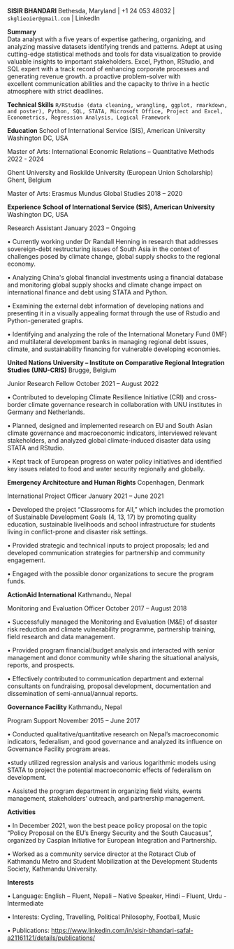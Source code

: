 
**SISIR BHANDARI**
Bethesda, Maryland | +1 24 053 48032 | `skglieoier@gmail.com` | LinkedIn

**Summary**                                                         
Data analyst with a five years of expertise gathering, organizing, and analyzing massive datasets identifying trends and patterns. Adept at using cutting-edge statistical methods and tools for data visualization to provide valuable insights to important stakeholders. Excel, Python, RStudio, and SQL expert with a track record of enhancing corporate processes and generating revenue growth. a proactive problem-solver with excellent communication abilities and the capacity to thrive in a hectic atmosphere with strict deadlines.

**Technical Skills**
`R/RStudio (data cleaning, wrangling, ggplot, rmarkdown, and poster), Python, SQL, STATA, Microsoft Office, Project and Excel, Econometrics, Regression Analysis, Logical Framework`

**Education**
School of International Service (SIS), American University                                                                             Washington DC, USA

Master of Arts: International Economic Relations – Quantitative Methods	    2022 - 2024

Ghent University and Roskilde University (European Union Scholarship)                                                                      Ghent, Belgium

Master of Arts: Erasmus Mundus Global Studies	                              2018 – 2020 

**Experience**
**School of International Service (SIS), American University**                                                                         Washington DC, USA

Research Assistant                                                                                                                 January 2023 – Ongoing

•	Currently working under Dr Randall Henning in research that addresses sovereign-debt restructuring issues of South Asia in the context of challenges posed by climate change, global supply shocks to the regional economy.

•	Analyzing China's global financial investments using a financial database and monitoring global supply shocks and climate change impact on international finance and debt using STATA and Python.

• Examining the external debt information of developing nations and presenting it in a visually appealing format through the use of Rstudio and Python-generated graphs.

•	Identifying and analyzing the role of the International Monetary Fund (IMF) and multilateral development banks in managing regional debt issues, climate, and sustainability financing for vulnerable developing economies.


**United Nations University – Institute on Comparative Regional Integration Studies (UNU-CRIS)**                                          Brugge, Belgium

Junior Research Fellow                                                                                                         October 2021 – August 2022

•	Contributed to developing Climate Resilience Initiative (CRI) and cross-border climate governance research in collaboration with UNU institutes in Germany and Netherlands. 

•	Planned, designed and implemented research on EU and South Asian climate governance and macroeconomic indicators, interviewed relevant stakeholders, and analyzed global climate-induced disaster data using STATA and RStudio.

•	Kept track of European progress on water policy initiatives and identified key issues related to food and water security regionally and globally. 


**Emergency Architecture and Human Rights**                                                                                           Copenhagen, Denmark

International Project Officer 							                                                                                            January 2021 – June 2021

•	Developed the project “Classrooms for All,” which includes the promotion of Sustainable Development Goals (4, 13, 17) by promoting quality education, sustainable livelihoods and school infrastructure for students living in conflict-prone and disaster risk settings. 

•	Provided strategic and technical inputs to project proposals; led and developed communication strategies for partnership and community engagement. 

•	Engaged with the possible donor organizations to secure the program funds.

**ActionAid International**                                                                                                              Kathmandu, Nepal

Monitoring and Evaluation Officer                                                                                              October 2017 – August 2018

•	Successfully managed the Monitoring and Evaluation (M&E) of disaster risk reduction and climate vulnerability programme, partnership training, field research and data management. 

•	Provided program financial/budget analysis and interacted with senior management and donor community while sharing the situational analysis, reports, and prospects. 

•	Effectively contributed to communication department and external consultants on fundraising, proposal development, documentation and dissemination of semi-annual/annual reports.

**Governance Facility**					                                                                                                             Kathmandu, Nepal

Program Support                                                                                                                 November 2015 – June 2017

•	Conducted qualitative/quantitative research on Nepal’s macroeconomic indicators, federalism, and good governance and analyzed its influence on Governance Facility program areas.

•study utilized regression analysis and various logarithmic models using STATA to project the potential macroeconomic effects of federalism on development.

•	Assisted the program department in organizing field visits, events management, stakeholders’ outreach, and partnership management.

**Activities**

•	In December 2021, won the best peace policy proposal on the topic “Policy Proposal on the EU’s Energy Security and the South Caucasus”, organized by Caspian Initiative for European Integration and Partnership.

•	Worked as a community service director at the Rotaract Club of Kathmandu Metro and Student Mobilization at the Development Students Society, Kathmandu University. 

**Interests**

•	Language: English – Fluent, Nepali – Native Speaker, Hindi – Fluent, Urdu - Intermediate

•	Interests:  Cycling, Travelling, Political Philosophy, Football, Music

•	Publications: https://www.linkedin.com/in/sisir-bhandari-safal-a21161121/details/publications/  
 


